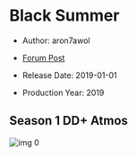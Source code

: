 # Black Summer

* Author: aron7awol

* [Forum Post](https://www.avsforum.com/threads/bass-eq-for-filtered-movies.2995212/post-57896698)

* Release Date: 2019-01-01
* Production Year: 2019

## Season 1 DD+ Atmos

![img 0](https://i.imgur.com/bn0Y8Da.jpg)

